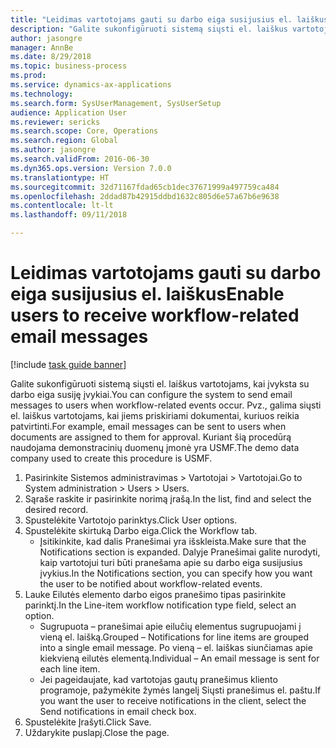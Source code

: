 ```yaml
--- 
title: "Leidimas vartotojams gauti su darbo eiga susijusius el. laiškus"
description: "Galite sukonfigūruoti sistemą siųsti el. laiškus vartotojams, kai įvyksta su darbo eiga susiję įvykiai."
author: jasongre
manager: AnnBe
ms.date: 8/29/2018
ms.topic: business-process
ms.prod: 
ms.service: dynamics-ax-applications
ms.technology: 
ms.search.form: SysUserManagement, SysUserSetup
audience: Application User
ms.reviewer: sericks
ms.search.scope: Core, Operations
ms.search.region: Global
ms.author: jasongre
ms.search.validFrom: 2016-06-30
ms.dyn365.ops.version: Version 7.0.0
ms.translationtype: HT
ms.sourcegitcommit: 32d71167fdad65cb1dec37671999a497759ca484
ms.openlocfilehash: 2ddad87b42915ddbd1632c805d6e57a67b6e9638
ms.contentlocale: lt-lt
ms.lasthandoff: 09/11/2018

---
```

# <a name="enable-users-to-receive-workflow-related-email-messages"></a><span data-ttu-id="e23f1-103">Leidimas vartotojams gauti su darbo eiga susijusius el. laiškus</span><span class="sxs-lookup"><span data-stu-id="e23f1-103">Enable users to receive workflow-related email messages</span></span>

[!include [task guide banner](../../includes/task-guide-banner.md)]

<span data-ttu-id="e23f1-104">Galite sukonfigūruoti sistemą siųsti el. laiškus vartotojams, kai įvyksta su darbo eiga susiję įvykiai.</span><span class="sxs-lookup"><span data-stu-id="e23f1-104">You can configure the system to send email messages to users when workflow-related events occur.</span></span> <span data-ttu-id="e23f1-105">Pvz., galima siųsti el. laiškus vartotojams, kai jiems priskiriami dokumentai, kuriuos reikia patvirtinti.</span><span class="sxs-lookup"><span data-stu-id="e23f1-105">For example, email messages can be sent to users when documents are assigned to them for approval.</span></span> <span data-ttu-id="e23f1-106">Kuriant šią procedūrą naudojama demonstracinių duomenų įmonė yra USMF.</span><span class="sxs-lookup"><span data-stu-id="e23f1-106">The demo data company used to create this procedure is USMF.</span></span>

1. <span data-ttu-id="e23f1-107">Pasirinkite Sistemos administravimas > Vartotojai > Vartotojai.</span><span class="sxs-lookup"><span data-stu-id="e23f1-107">Go to System administration > Users > Users.</span></span>
2. <span data-ttu-id="e23f1-108">Sąraše raskite ir pasirinkite norimą įrašą.</span><span class="sxs-lookup"><span data-stu-id="e23f1-108">In the list, find and select the desired record.</span></span>
3. <span data-ttu-id="e23f1-109">Spustelėkite Vartotojo parinktys.</span><span class="sxs-lookup"><span data-stu-id="e23f1-109">Click User options.</span></span>
4. <span data-ttu-id="e23f1-110">Spustelėkite skirtuką Darbo eiga.</span><span class="sxs-lookup"><span data-stu-id="e23f1-110">Click the Workflow tab.</span></span>
    * <span data-ttu-id="e23f1-111">Įsitikinkite, kad dalis Pranešimai yra išskleista.</span><span class="sxs-lookup"><span data-stu-id="e23f1-111">Make sure that the Notifications section is expanded.</span></span>     <span data-ttu-id="e23f1-112">Dalyje Pranešimai galite nurodyti, kaip vartotojui turi būti pranešama apie su darbo eiga susijusius įvykius.</span><span class="sxs-lookup"><span data-stu-id="e23f1-112">In the Notifications section, you can specify how you want the user to be notified about workflow-related events.</span></span>  
5. <span data-ttu-id="e23f1-113">Lauke Eilutės elemento darbo eigos pranešimo tipas pasirinkite parinktį.</span><span class="sxs-lookup"><span data-stu-id="e23f1-113">In the Line-item workflow notification type field, select an option.</span></span>
    * <span data-ttu-id="e23f1-114">Sugrupuota – pranešimai apie eilučių elementus sugrupuojami į vieną el. laišką.</span><span class="sxs-lookup"><span data-stu-id="e23f1-114">Grouped – Notifications for line items are grouped into a single email message.</span></span>    <span data-ttu-id="e23f1-115">Po vieną – el. laiškas siunčiamas apie kiekvieną eilutės elementą.</span><span class="sxs-lookup"><span data-stu-id="e23f1-115">Individual – An email message is sent for each line item.</span></span>  
    * <span data-ttu-id="e23f1-116">Jei pageidaujate, kad vartotojas gautų pranešimus kliento programoje, pažymėkite žymės langelį Siųsti pranešimus el. paštu.</span><span class="sxs-lookup"><span data-stu-id="e23f1-116">If you want the user to receive notifications in the client, select the Send notifications in email check box.</span></span>  
6. <span data-ttu-id="e23f1-117">Spustelėkite Įrašyti.</span><span class="sxs-lookup"><span data-stu-id="e23f1-117">Click Save.</span></span>
7. <span data-ttu-id="e23f1-118">Uždarykite puslapį.</span><span class="sxs-lookup"><span data-stu-id="e23f1-118">Close the page.</span></span>


